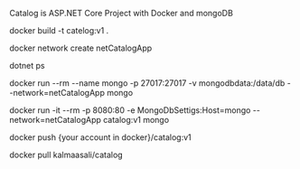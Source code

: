 Catalog is ASP.NET Core Project with Docker and mongoDB

docker build -t catelog:v1 .

docker network create netCatalogApp

dotnet ps

docker run --rm --name mongo -p 27017:27017 -v mongodbdata:/data/db --network=netCatalogApp mongo

docker run -it --rm -p 8080:80 -e MongoDbSettigs:Host=mongo --network=netCatalogApp catalog:v1 mongo

docker push {your account in docker}/catalog:v1

docker pull kalmaasali/catalog
